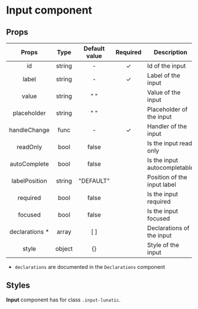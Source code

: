 # Input component

## Props

|      Props      |  Type  | Default value | Required | Description                  |
| :-------------: | :----: | :-----------: | :------: | ---------------------------- |
|       id        | string |       -       |    ✓     | Id of the input              |
|      label      | string |       -       |    ✓     | Label of the input           |
|      value      | string |      " "      |          | Value of the input           |
|   placeholder   | string |      " "      |          | Placeholder of the input     |
|  handleChange   |  func  |       -       |    ✓     | Handler of the input         |
|    readOnly     |  bool  |     false     |          | Is the input read only       |
|  autoComplete   |  bool  |     false     |          | Is the input autocompletable |
|  labelPosition  | string |   "DEFAULT"   |          | Position of the input label  |
|    required     |  bool  |     false     |          | Is the input required        |
|     focused     |  bool  |     false     |          | Is the input focused         |
| declarations \* | array  |      [ ]      |          | Declarations of the input    |
|      style      | object |      {}       |          | Style of the input           |

- `declarations` are documented in the `Declarations` component

## Styles

**Input** component has for class `.input-lunatic`.
